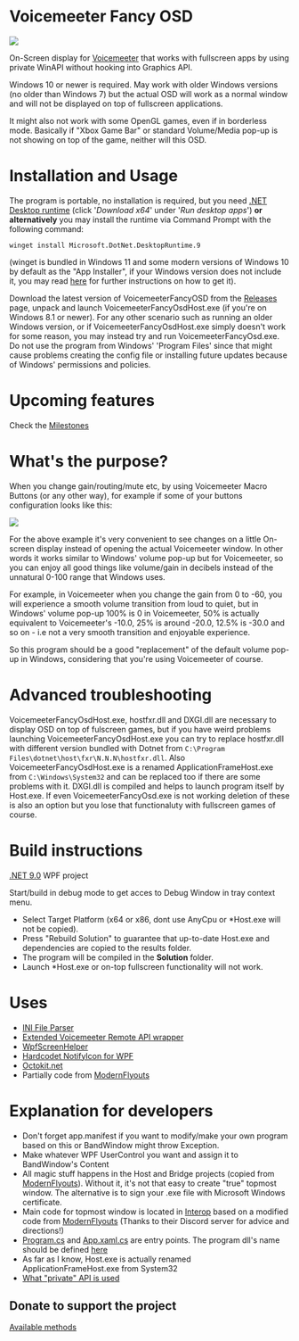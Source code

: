 # Voicemeeter Fancy OSD
![](https://i.imgur.com/hleMUFv.gif)

On-Screen display for [Voicemeeter](https://voicemeeter.com/) that works with fullscreen apps by using private WinAPI without hooking into Graphics API.

Windows 10 or newer is required. May work with older Windows versions (no older than Windows 7) but the actual OSD will work as a normal window and will not be displayed on top of fullscreen applications.

It might also not work with some OpenGL games, even if in borderless mode. Basically if "Xbox Game Bar" or standard Volume/Media pop-up is not showing on top of the game, neither will this OSD.

# Installation and Usage
The program is portable, no installation is required, but you need [.NET Desktop runtime](https://dotnet.microsoft.com/download/dotnet/8.0/runtime) (click '*Download x64*' under '*Run desktop apps*') **or alternatively** you may install the runtime via Command Prompt with the following command: 

`winget install Microsoft.DotNet.DesktopRuntime.9`

(winget is bundled in Windows 11 and some modern versions of Windows 10 by default as the "App Installer", if your Windows version does not include it, you may read [here](https://docs.microsoft.com/en-us/windows/package-manager/winget/) for further instructions on how to get it). 

Download the latest version of VoicemeeterFancyOSD from the [Releases](https://github.com/A-tG/VoicemeeterFancyOSD/releases) page, unpack and launch VoicemeeterFancyOsdHost.exe (if you're on Windows 8.1 or newer). For any other scenario such as running an older Windows version, or if VoicemeeterFancyOsdHost.exe simply doesn't work for some reason, you may instead try and run VoicemeeterFancyOsd.exe. Do not use the program from Windows' 'Program Files' since that might cause problems creating the config file or installing future updates because of Windows' permissions and policies.

# Upcoming features
Check the [Milestones](https://github.com/A-tG/VoicemeeterFancyOSD/milestones)

# What's the purpose?
When you change gain/routing/mute etc, by using Voicemeeter Macro Buttons (or any other way), for example if some of your buttons configuration looks like this:

![](https://i.imgur.com/M3mwHnY.png)

For the above example it's very convenient to see changes on a little On-screen display instead of opening the actual Voicemeeter window.
In other words it works similar to Windows' volume pop-up but for Voicemeeter, so you can enjoy all good things like volume/gain in decibels instead of the unnatural 0-100 range that Windows uses.

For example, in Voicemeeter when you change the gain from 0 to -60, you will experience a smooth volume transition from loud to quiet, but in Windows' volume pop-up 100% is 0 in Voicemeeter, 50% is actually equivalent to Voicemeeter's -10.0, 25% is around -20.0, 12.5% is -30.0 and so on - i.e not a very smooth transition and enjoyable experience.

So this program should be a good "replacement" of the default volume pop-up in Windows, considering that you're using Voicemeeter of course.

# Advanced troubleshooting
VoicemeeterFancyOsdHost.exe, hostfxr.dll and DXGI.dll are necessary to display OSD on top of fulscreen games, but if you have weird problems launching VoicemeeterFancyOsdHost.exe you can try to replace hostfxr.dll with different version bundled with Dotnet from `C:\Program Files\dotnet\host\fxr\N.N.N\hostfxr.dll`. Also VoicemeeterFancyOsdHost.exe is a renamed ApplicationFrameHost.exe from `C:\Windows\System32` and can be replaced too if there are some problems with it. DXGI.dll is compiled and helps to launch program itself by Host.exe. If even VoicemeeterFancyOsd.exe is not working deletion of these is also an option but you lose that functionaluty with fullscreen games of course.

# Build instructions
[.NET 9.0](https://dotnet.microsoft.com/download) WPF project

Start/build in debug mode to get acces to Debug Window in tray context menu.

* Select Target Platform (x64 or x86, dont use AnyCpu or \*Host.exe will not be copied).
* Press "Rebuild Solution" to guarantee that up-to-date Host.exe and dependencies are copied to the results folder.
* The program will be compiled in the **Solution** folder.
* Launch \*Host.exe or on-top fullscreen functionality will not work.

# Uses
* [INI File Parser](https://github.com/rickyah/ini-parser)
* [Extended Voicemeeter Remote API wrapper](https://github.com/A-tG/voicemeeter-remote-api-extended)
* [WpfScreenHelper](https://github.com/micdenny/WpfScreenHelper)
* [Hardcodet NotifyIcon for WPF](https://github.com/hardcodet/wpf-notifyicon)
* [Octokit.net](https://github.com/octokit/octokit.net)
* Partially code from [ModernFlyouts](https://github.com/ModernFlyouts-Community/ModernFlyouts)

# Explanation for developers
* Don't forget app.manifest if you want to modify/make your own program based on this or BandWindow might throw Exception.
* Make whatever WPF UserControl you want and assign it to BandWindow's Content
* All magic stuff happens in the Host and Bridge projects (copied from [ModernFlyouts](https://github.com/ModernFlyouts-Community/ModernFlyouts)). Without it, it's not that easy to create "true" topmost window. The alternative is to sign your .exe file with Microsoft Windows certificate.
* Main code for topmost window is located in [Interop](VoicemeeterOsdProgram/Interop) based on a modified code from [ModernFlyouts](https://github.com/ModernFlyouts-Community/ModernFlyouts) (Thanks to their Discord server for advice and directions!)
* [Program.cs](VoicemeeterOsdProgram/Program.cs) and [App.xaml.cs](VoicemeeterOsdProgram/App.xaml.cs) are entry points. The program dll's name should be defined [here](Bridge/dllmain.cpp#L42)
* As far as I know, Host.exe is actually renamed ApplicationFrameHost.exe from System32
* [What "private" API is used](https://blog.adeltax.com/window-z-order-in-windows-10/)

## Donate to support the project
[Available methods](https://taplink.cc/atgdev)
